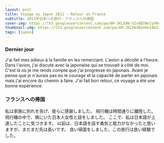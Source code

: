 ```yaml
---
layout: post
title: Voyage au Japon 2011 - Retour en France
subtitle: 2011年日本への旅行・フランスへの帰国
cover-img: https://lh3.googleusercontent.com/pw/AM-JKLX9N_GIs8BTWo1yVRAWWblg1039TjdUZzTRCjlhdgDLGWNvv9W4ODiChdZjoChLRXOrgtbeDa-ukegdDqP__6E8deN7HcoSWVsBscp5Nu6aGnYFMMbuzSIGvBWiYl_4qVsF_yqXUX_S9jBXXCeHn1uv=w2160-h1216-no?authuser=0
thumbnail-img: https://lh3.googleusercontent.com/pw/AM-JKLX63DevHo19m327o1w3d4BDOJ429y1LDoQaf61sbj1V61cNllqyrF_UyK8RRx6CQA5lgh4KEg9t193shgq8o81hHoenUTK_uZDwPw86-Vx1IK7wvkaLJPnCa4IiBoVjzz5sDKdfe2-id_EQxbypATQr=w2160-h1216-no?authuser=0
tags: [japon]
---
```


### Dernier jour

J'ai fait mes adieux à la famille en les remerciant. L'avion a décollé à l'heure. Dans l'avion, j'ai discuté avec la japonaise qui se trouvait à côté de moi. C'est là où je me rends compte que j'ai progressé en japonais. Avant je pense que je n'aurais pas eu le courage et la capacité de parler en japonais mais j'ai encore du chemin à faire. 
J'ai fait bon retour, ce voyage a été une bonne expérience. 

### フランスへの帰国

私は家族に別れを告げ、彼らに感謝しました。 飛行機は時間通りに離陸した。 飛行機の中で、隣にいた日本人女性と話をしました。 ここで、私は日本語が上達したことに気づきます。 以前は、日本語を話す勇気と能力がなかったと思いますが、まだまだ先は長いです。
良い帰国をしました、この旅行は良い経験でした。